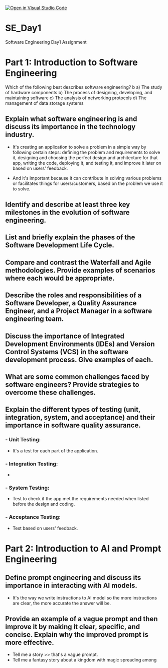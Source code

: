 [![Open in Visual Studio Code](https://classroom.github.com/assets/open-in-vscode-2e0aaae1b6195c2367325f4f02e2d04e9abb55f0b24a779b69b11b9e10269abc.svg)](https://classroom.github.com/online_ide?assignment_repo_id=18384874&assignment_repo_type=AssignmentRepo)
# SE_Day1
Software Engineering Day1 Assignment

# Part 1: Introduction to Software Engineering

Which of the following best describes software engineering? b
a) The study of hardware components
b) The process of designing, developing, and maintaining software
c) The analysis of networking protocols
d) The management of data storage systems

## Explain what software engineering is and discuss its importance in the technology industry.
  
- It's creating an application to solve a problem in a simple way by following certain steps: defining the problem and requirements to solve it, designing and choosing the perfect design and architecture for that app, writing the code, deploying it, and testing it, and improve it later on based on users' feedback.

- And it's important because it can contribute in solving various problems or facilitates things for users/customers, based on the problem we use it to solve.

## Identify and describe at least three key milestones in the evolution of software engineering.


## List and briefly explain the phases of the Software Development Life Cycle.


## Compare and contrast the Waterfall and Agile methodologies. Provide examples of scenarios where each would be appropriate.


## Describe the roles and responsibilities of a Software Developer, a Quality Assurance Engineer, and a Project Manager in a software engineering team.


## Discuss the importance of Integrated Development Environments (IDEs) and Version Control Systems (VCS) in the software development process. Give examples of each.


## What are some common challenges faced by software engineers? Provide strategies to overcome these challenges.


## Explain the different types of testing (unit, integration, system, and acceptance) and their importance in software quality assurance.
### - Unit Testing: 
  - It's a test for each part of the application.

### - Integration Testing: 
  - 

### - System Testing: 
- Test to check if the app met the requirements needed when listed before the design and coding.

### - Acceptance Testing: 
- Test based on users' feedback.

# Part 2: Introduction to AI and Prompt Engineering


## Define prompt engineering and discuss its importance in interacting with AI models.

- It's the way we write instructions to AI model so the more instructions are clear, the more accurate the answer will be.

## Provide an example of a vague prompt and then improve it by making it clear, specific, and concise. Explain why the improved prompt is more effective.
- Tell me a story >> that's a vague prompt.
- Tell me a fantasy story about a kingdom with magic spreading among 
